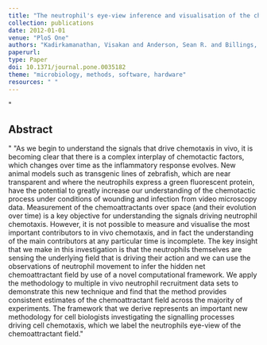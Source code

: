 ```yaml
--- 
title: "The neutrophil's eye-view inference and visualisation of the chemoattractant field driving cell chemotaxis in vivo"
collection: publications
date: 2012-01-01
venue: "PloS One"
authors: "Kadirkamanathan, Visakan and Anderson, Sean R. and Billings, Stephen A. and Zhang, Xiliang and Holmes, Geoffrey R. and Reyes-Aldasoro, Constantino C. and Elks, Philip M. and Renshaw, Stephen A."
paperurl: 
type: Paper
doi: 10.1371/journal.pone.0035182
theme: "microbiology, methods, software, hardware"
resources: " "
--- 
```

"<h2> Abstract </h2>" "As we begin to understand the signals that drive chemotaxis in vivo, it is becoming clear that there is a complex interplay of chemotactic factors, which changes over time as the inflammatory response evolves. New animal models such as transgenic lines of zebrafish, which are near transparent and where the neutrophils express a green fluorescent protein, have the potential to greatly increase our understanding of the chemotactic process under conditions of wounding and infection from video microscopy data. Measurement of the chemoattractants over space (and their evolution over time) is a key objective for understanding the signals driving neutrophil chemotaxis. However, it is not possible to measure and visualise the most important contributors to in vivo chemotaxis, and in fact the understanding of the main contributors at any particular time is incomplete. The key insight that we make in this investigation is that the neutrophils themselves are sensing the underlying field that is driving their action and we can use the observations of neutrophil movement to infer the hidden net chemoattractant field by use of a novel computational framework. We apply the methodology to multiple in vivo neutrophil recruitment data sets to demonstrate this new technique and find that the method provides consistent estimates of the chemoattractant field across the majority of experiments. The framework that we derive represents an important new methodology for cell biologists investigating the signalling processes driving cell chemotaxis, which we label the neutrophils eye-view of the chemoattractant field."
